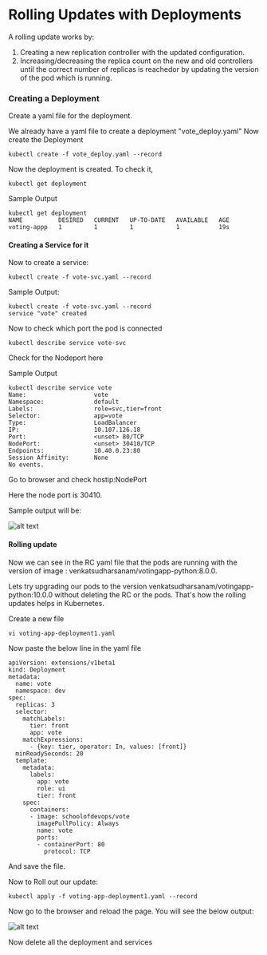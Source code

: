 # Rolling Updates with Deployments

A rolling update works by:
1. Creating a new replication controller with the updated configuration.
2. Increasing/decreasing the replica count on the new and old controllers until the correct number of replicas is reachedor by updating the version of the pod which is running.

### Creating a Deployment

Create a yaml file for the deployment.

We already have a yaml file to create a deployment "vote_deploy.yaml"
Now create the Deployment
```
kubectl create -f vote_deploy.yaml --record
```

Now the deployment is created. To check it,

```
kubectl get deployment
```
Sample Output
```
kubectl get deployment
NAME          DESIRED   CURRENT   UP-TO-DATE   AVAILABLE   AGE
voting-appp   1         1         1            1           19s
```

#### Creating a Service for it


Now to create a service:

```
kubectl create -f vote-svc.yaml --record
```

Sample Output:
```
kubectl create -f vote-svc.yaml --record
service "vote" created
```

Now to check which port the pod is connected
```
kubectl describe service vote-svc
```
Check for the Nodeport here

Sample Output
```
kubectl describe service vote
Name:                   vote
Namespace:              default
Labels:                 role=svc,tier=front
Selector:               app=vote
Type:                   LoadBalancer
IP:                     10.107.126.18
Port:                   <unset> 80/TCP
NodePort:               <unset> 30410/TCP
Endpoints:              10.40.0.23:80
Session Affinity:       None
No events.
```

Go to browser and check hostip:NodePort

Here the node port is 30410.

Sample output will be:


![alt text](images/RC-Nginx.PNG "Nginx Page")

#### Rolling update

Now we can see in the RC yaml file that the pods are running with the version of image : venkatsudharsanam/votingapp-python:8.0.0.

Lets try upgrading our pods to the version venkatsudharsanam/votingapp-python:10.0.0 without deleting the RC or the pods.
That's how the rolling updates helps in Kubernetes.


Create a new file

```
vi voting-app-deployment1.yaml
```
Now paste the below line in the yaml file

```
apiVersion: extensions/v1beta1
kind: Deployment
metadata:
  name: vote
  namespace: dev
spec:
  replicas: 3
  selector:
    matchLabels:
      tier: front
      app: vote
    matchExpressions:
      - {key: tier, operator: In, values: [front]}
  minReadySeconds: 20
  template:
    metadata:
      labels:
        app: vote
        role: ui
        tier: front
    spec:
      containers:
      - image: schoolofdevops/vote
        imagePullPolicy: Always
        name: vote
        ports:
        - containerPort: 80
          protocol: TCP
```

And save the file.

Now to Roll out our update:

```
kubectl apply -f voting-app-deployment1.yaml --record
```

Now go to the browser and reload the page. You will see the below output:

![alt text](images/RC-Vote.PNG "Vote Page")


Now delete all the deployment and services
